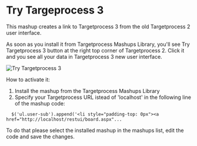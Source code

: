 Try Targeprocess 3
==================

This mashup creates a link to Targetprocess 3 from the old Targetprocess 2 user interface. 

As soon as you install it from Targetprocess Mashups Library, you'll see Try Targetprocess 3 button at the right top corner of Targetprocess 2. Click it and you see all your data in Targetprocess 3 new user interface.

![Try Targetprocess 3](https://github.com/TargetProcess/TP3MashupLibrary/raw/master/Try%20Targetprocess%203/TryTargetprocess3.png)



How to activate it:

1. Install the mashup from the Targetprocess Mashups Library
2. Specify your Targetprocess URL istead of 'localhost' in the following line of the mashup code:

```
  $('ul.user-sub').append('<li style="padding-top: 0px"><a href="http://localhost/restui/board.aspx"...
```

To do that please select the installed mashup in the mashups list, edit the code and save the changes.
